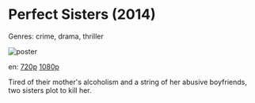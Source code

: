 # Perfect Sisters (2014)

Genres: crime, drama, thriller

![poster](http://image.tmdb.org/t/p/w500/7ZIEWAzwkG2DTvNvnsNS2d8hzPE.jpg)

en:
  [720p](magnet:?xt=urn:btih:30453E0CC9051F999E6E8E81639A84465AE3DDC0&tr=udp://glotorrents.pw:6969/announce&tr=udp://tracker.opentrackr.org:1337/announce&tr=udp://torrent.gresille.org:80/announce&tr=udp://tracker.openbittorrent.com:80&tr=udp://tracker.coppersurfer.tk:6969&tr=udp://tracker.leechers-paradise.org:6969&tr=udp://p4p.arenabg.ch:1337&tr=udp://tracker.internetwarriors.net:1337)
  [1080p](magnet:?xt=urn:btih:DF23AEE406E016700432E8665C2ED4BC288D0DF1&tr=udp://glotorrents.pw:6969/announce&tr=udp://tracker.opentrackr.org:1337/announce&tr=udp://torrent.gresille.org:80/announce&tr=udp://tracker.openbittorrent.com:80&tr=udp://tracker.coppersurfer.tk:6969&tr=udp://tracker.leechers-paradise.org:6969&tr=udp://p4p.arenabg.ch:1337&tr=udp://tracker.internetwarriors.net:1337)
  


Tired of their mother's alcoholism and a string of her abusive boyfriends, two sisters plot to kill her.